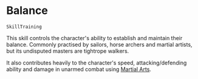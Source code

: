 # Balance

`SkillTraining`

This skill controls the character's ability to establish and maintain their balance. Commonly practised by sailors, horse archers and martial artists, but its undisputed masters are tightrope walkers.

It also contributes heavily to the character's speed, attacking/defending ability and damage in unarmed combat using [Martial Arts](skill:martial_arts).